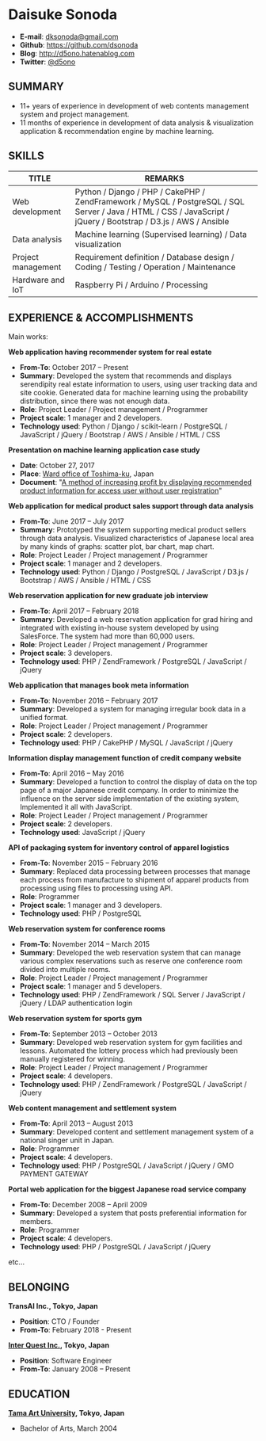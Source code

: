 # Daisuke Sonoda
* **E-mail**: dksonoda@gmail.com  
* **Github**: https://github.com/dsonoda  
* **Blog**: http://d5ono.hatenablog.com  
* **Twitter**: [@d5ono](https://twitter.com/d5ono)  

## SUMMARY
* 11+ years of experience in development of web contents management system and project management.
* 11 months of experience in development of data analysis & visualization application & recommendation engine by machine learning.

## SKILLS
| TITLE | REMARKS |
|------|--------|
| Web development  | Python / Django / PHP / CakePHP / ZendFramework / MySQL / PostgreSQL / SQL Server / Java / HTML / CSS / JavaScript / jQuery / Bootstrap / D3.js / AWS / Ansible |
| Data analysis | Machine learning (Supervised learning) / Data visualization |
| Project management | Requirement definition / Database design / Coding / Testing / Operation / Maintenance |
| Hardware and IoT | Raspberry Pi / Arduino / Processing |

## EXPERIENCE & ACCOMPLISHMENTS
Main works: 

**Web application having recommender system for real estate**
* **From-To**: October 2017 – Present
* **Summary**: Developed the system that recommends and displays serendipity real estate information to users, using user tracking data and site cookie. Generated data for machine learning using the probability distribution, since there was not enough data.
* **Role**: Project Leader / Project management / Programmer
* **Project scale**: 1 manager and 2 developers.
* **Technology used**: Python / Django / scikit-learn / PostgreSQL / JavaScript / jQuery / Bootstrap / AWS / Ansible / HTML / CSS

**Presentation on machine learning application case study**
* **Date**: October 27, 2017
* **Place**: [Ward office of Toshima-ku](http://www.city.toshima.lg.jp/012/018294.html), Japan
* **Document**: "[A method of increasing profit by displaying recommended product information for access user without user registration](https://github.com/dsonoda/Curriculum-Vitae/blob/master/docs/slides/20171027.pdf)"

**Web application for medical product sales support through data analysis**
* **From-To**: June 2017 – July 2017
* **Summary**: Prototyped the system supporting medical product sellers through data analysis. Visualized characteristics of Japanese local area by many kinds of graphs: scatter plot, bar chart, map chart.
* **Role**: Project Leader / Project management / Programmer
* **Project scale**: 1 manager and 2 developers.
* **Technology used**: Python / Django / PostgreSQL / JavaScript / D3.js / Bootstrap / AWS / Ansible / HTML / CSS

**Web reservation application for new graduate job interview**
* **From-To**: April 2017 – February 2018
* **Summary**: Developed a web reservation application for grad hiring and integrated with existing in-house system developed by using SalesForce. The system had more than 60,000 users.
* **Role**: Project Leader / Project management / Programmer
* **Project scale**: 3 developers.
* **Technology used**: PHP / ZendFramework / PostgreSQL / JavaScript / jQuery

**Web application that manages book meta information**
* **From-To**: November 2016 – February 2017
* **Summary**: Developed a system for managing irregular book data in a unified format.
* **Role**: Project Leader / Project management / Programmer
* **Project scale**: 2 developers.
* **Technology used**: PHP / CakePHP / MySQL / JavaScript / jQuery

**Information display management function of credit company website**
* **From-To**: April 2016 – May 2016
* **Summary**: Developed a function to control the display of data on the top page of a major Japanese credit company. In order to minimize the influence on the server side implementation of the existing system, Implemented it all with JavaScript.
* **Role**: Project Leader / Project management / Programmer
* **Project scale**: 2 developers.
* **Technology used**: JavaScript / jQuery

**API of packaging system for inventory control of apparel logistics**
* **From-To**: November 2015 – February 2016
* **Summary**: Replaced data processing between processes that manage each process from manufacture to shipment of apparel products from processing using files to processing using API.
* **Role**: Programmer
* **Project scale**: 1 manager and 3 developers.
* **Technology used**: PHP / PostgreSQL

**Web reservation system for conference rooms**
* **From-To**: November 2014 – March 2015
* **Summary**: Developed the web reservation system that can manage various complex reservations such as reserve one conference room divided into multiple rooms.
* **Role**: Project Leader / Project management / Programmer
* **Project scale**: 1 manager and 5 developers.
* **Technology used**: PHP / ZendFramework / SQL Server / JavaScript / jQuery / LDAP authentication login

**Web reservation system for sports gym**
* **From-To**: September 2013 – October 2013
* **Summary**: Developed web reservation system for gym facilities and lessons. Automated the lottery process which had previously been manually registered for winning.
* **Role**: Project Leader / Project management / Programmer
* **Project scale**: 4 developers.
* **Technology used**: PHP / ZendFramework / PostgreSQL / JavaScript / jQuery

**Web content management and settlement system**
* **From-To**: April 2013 – August 2013
* **Summary**: Developed content and settlement management system of a national singer unit in Japan.
* **Role**: Programmer
* **Project scale**: 4 developers.
* **Technology used**: PHP / PostgreSQL / JavaScript / jQuery / GMO PAYMENT GATEWAY

**Portal web application for the biggest Japanese road service company**
* **From-To**: December 2008 – April 2009
* **Summary**: Developed a system that posts preferential information for members.
* **Role**: Programmer
* **Project scale**: 4 developers.
* **Technology used**: PHP / PostgreSQL / JavaScript / jQuery
  
etc...  

## BELONGING
**TransAI Inc., Tokyo, Japan**
* **Position**: CTO / Founder
* **From-To**: February 2018 - Present

**[Inter Quest Inc.](https://www.iqnet.co.jp), Tokyo, Japan**
* **Position**: Software Engineer
* **From-To**: January 2008 – Present

## EDUCATION
**[Tama Art University](http://www.tamabi.ac.jp), Tokyo, Japan**
* Bachelor of Arts, March 2004

